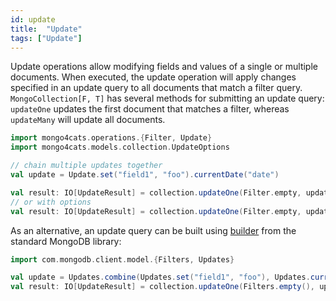 ```yaml
---
id: update
title:  "Update"
tags: ["Update"]
---
```


Update operations allow modifying fields and values of a single or multiple documents.
When executed, the update operation will apply changes specified in an update query to all documents that match a filter query.
`MongoCollection[F, T]` has several methods for submitting an update query: `updateOne` updates the first document that matches a filter, whereas `updateMany` will update all documents.

```scala
import mongo4cats.operations.{Filter, Update}
import mongo4cats.models.collection.UpdateOptions

// chain multiple updates together
val update = Update.set("field1", "foo").currentDate("date")

val result: IO[UpdateResult] = collection.updateOne(Filter.empty, update)
// or with options
val result: IO[UpdateResult] = collection.updateOne(Filter.empty, update, UpdateOptions().upsert(true))
```
As an alternative, an update query can be built using [builder](https://docs.mongodb.com/drivers/java/sync/current/fundamentals/builders/updates/) from the standard MongoDB library:
```scala
import com.mongodb.client.model.{Filters, Updates}

val update = Updates.combine(Updates.set("field1", "foo"), Updates.currentDate("date"))
val result: IO[UpdateResult] = collection.updateOne(Filters.empty(), update)
```